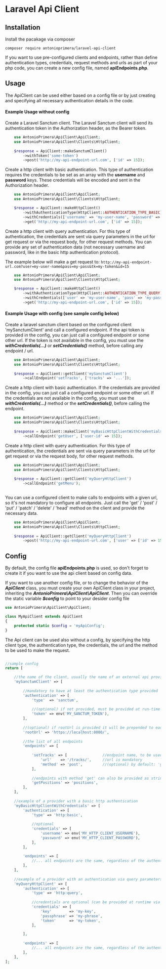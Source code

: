 # Laravel Api Client

## Installation

Install the pacakage via composer

`composer require antonioprimera/laravel-api-client`

If you want to use pre-configured clients and endpoints, rather than define authentication types,
credentials, request methods and urls as part of your php code, you can create a new config file,
named **apiEndpoints.php**.

## Usage

The ApiClient can be used either based on a config file or by just creating and specifying all necessary
authentication details in the code.

#### Example Usage without config

Create a Laravel Sanctum client. The Laravel Sanctum client will send its authentication token in the
Authorization header, as the Bearer token.

```php
    use AntonioPrimera\ApiClient\ApiClient;
    use AntonioPrimera\ApiClient\Clients\HttpClient;
    
    $response = ApiClient::makeSanctumClient()
        ->withToken('some-token')
        ->post('http://my-api-endpoint-url.com', ['id' => 15]);

```

Create a http client with basic authentication. This type of authentication requires the credentials
to be set as an array with the **username** and **password** keys. These credentials will be encoded
and sent in the Authorization header.

```php
    use AntonioPrimera\ApiClient\ApiClient;
    use AntonioPrimera\ApiClient\Clients\HttpClient;

    $response = ApiClient::makeHttpClient()
        ->withAuthenticationType(HttpClient::AUTHENTICATION_TYPE_BASIC)
        ->withCredentials(['username' => 'my-user-name', 'password' => 'my-password'])
        ->get('http://my-api-endpoint-url.com', ['id' => 15]);
```

Create a http client with query authentication. For this type of authentication, the credentials are
sent via query parameters in the url for get request or via the request body, for other request methods.
You can provide any set of authentication data (not necessary username and password, like in the basic
http authentication protocol).

The example below will make a get request to:
`http://my-api-endpoint-url.com?user=my-user-name&pass=my-pass&tk=my-token&id=15`

```php
    use AntonioPrimera\ApiClient\ApiClient;
    use AntonioPrimera\ApiClient\Clients\HttpClient;

    $response = ApiClient::makeHttpClient()
        ->withAuthenticationType(HttpClient::AUTHENTICATION_TYPE_QUERY)
        ->withCredentials(['user' => 'my-user-name', 'pass' => 'my-pass', 'tk' => 'my-token'])
        ->get('http://my-api-endpoint-url.com', ['id' => 15]);
```

#### Example Usage with config (see sample config below)

Create a laravel sanctum client based on the configured client 'mySanctumClient' and call a configured
endpoint. If the api token is provided in the config, you can just call a configured endpoint or
some other url. If the token is not available in the config, you must use the ***withCredentials(...)***
or ***setCredentials()*** method, before calling any endpoint / url.

```php
    use AntonioPrimera\ApiClient\ApiClient;
    use AntonioPrimera\ApiClient\Clients\HttpClient;
    
    $response = ApiClient::getClient('mySanctumClient')
        ->callEndpoint('setTracks', ['tracks' => '...']);
```

Create a http client with basic authentication. If the credentials are provided in the config, you can
just call a configured endpoint or some other url. If the credentials are not available in the config,
you must use the ***withCredentials(...)*** method or the ***setCredentials()***, before calling the
endpoint.

```php
    use AntonioPrimera\ApiClient\ApiClient;
    use AntonioPrimera\ApiClient\Clients\HttpClient;
 
    $response = ApiClient::makeClient('myBasicHttpClientWithCredentials')
        ->callEndpoint('getUser', ['user-id' => 15]);

```

Create a http client with query authentication. For this type of authentication, the credentials are
sent via query parameters in the url for get request or via the request body, for other request methods.

```php
    use AntonioPrimera\ApiClient\ApiClient;
    use AntonioPrimera\ApiClient\Clients\HttpClient;
    
    $response = ApiClient::getClient('myQueryHttpClient')
        ->callEndpoint('getMenu');
        
```

You can use a configured client to make calls to endpoints with a given url, so it's not mandatory
to configure all endpoints. Just call the 'get' / 'post' / 'put' / 'patch' / 'delete' / 'head' method
on the client and provide the necessary data.

```php
    use AntonioPrimera\ApiClient\ApiClient;
    use AntonioPrimera\ApiClient\Clients\HttpClient;
    
    $response = ApiClient::getClient('myQueryHttpClient')
        ->post('http://my-api-endpoint-url.com', ['user' => ['id' => 15, 'name' => 'Gigi']]);
```

## Config

By default, the config file **apiEndpoints.php** is used, so don't forget to create it if you want to
use the api client based on config data.

If you want to use another config file, or to change the behavior of the ***ApiClient*** class, you must
create your own ApiClient class in your project, inheriting the ***AntonioPrimera\ApiClient\ApiClient***.
Then you can override the static variable ***$config*** to point to your desider config file

```php
use AntonioPrimera\ApiClient\ApiClient;

class MyApiClient extends ApiClient
{
    protected static $config = 'myApiConfig';
}
```

The Api client can be used also without a config, by specifying the http client type, the authentication
type, the credentials, the url and the method to be used to make the request.

```php

//sample config
return [

    //the name of the client, usually the name of an external api provider e.g. "github" / "instagram"
    'mySanctumClient' => [
        
        //mandatory to have at least the authentication type provided
        'authentication' => [
            'type'  => 'sanctum',
            
            //(optional) if not provided, must be provided at run-time
            'token' => env('MY_SANCTUM_TOKEN'),
        ],
        
        //(optional) if rootUrl is provided it will be prepended to each endpoint url
        'rootUrl' => 'https://localhost:8080/',
        
        //the list of all endpoints
        'endpoints' => [
        
            'setTracks' => [                //endpoint name, to be used in development (like a route name)
                'url'    => '/tracks/',     //url is mandatory
                'method' => 'post',         //(optional) by default: 'get'
            ],
            
            //endpoints with method 'get' can also be provided as strings
            'getPositions' => 'positions',
        ],
    ],
    
    //example of a provider with a basic http authentication
    'myBasicHttpClientWithCredentials' => [
        'authentication' => [
            'type' => 'http:basic',
            
            //optional
            'credentials' => [
                'username' => env('MY_HTTP_CLIENT_USERNAME'),
                'password' => env('MY_HTTP_CLIENT_PASSWORD'),
            ],
        ],
        
        'endpoints' => [
            //... all endpoints are the same, regardless of the authentication type
        ],
    ],
    
    //example of a provider with an authentication via query parameters (credentials are sent as part of the url)
    'myQueryHttpClient' => [
        'authentication' => [
            'type' => 'http:query',
            
            //credentials are optional (can be provided at runtime via method $client->setCredentials(...)
            'credentials' => [
                'key' 		 => 'my-key',
                'passphrase' => 'my-phrase',
                'token'		 => 'my-token',
            ],

        ],
        
        'endpoints' => [
            //... all endpoints are the same, regardless of the authentication type
        ],
    ],    
];

```